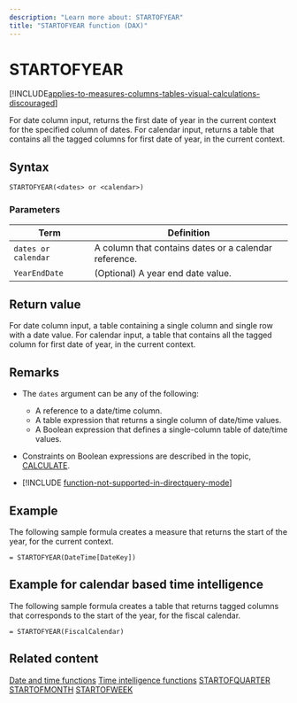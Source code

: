 ```yaml
---
description: "Learn more about: STARTOFYEAR"
title: "STARTOFYEAR function (DAX)"
---
```

# STARTOFYEAR

[!INCLUDE[applies-to-measures-columns-tables-visual-calculations-discouraged](includes/applies-to-measures-columns-tables-visual-calculations-discouraged.md)]

For date column input, returns the first date of year in the current context for the specified column of dates.
For calendar input, returns a table that contains all the tagged columns for first date of year, in the current context.

## Syntax

```
STARTOFYEAR(<dates> or <calendar>)
```

### Parameters

|Term|Definition|
|--------|--------------|
|`dates or calendar`|A column that contains dates or a calendar reference.|
|`YearEndDate`|(Optional) A year end date value.|

## Return value

For date column input, a table containing a single column and single row with a date value.
For calendar input, a table that contains all the tagged column for first date of year, in the current context.

## Remarks

- The `dates` argument can be any of the following:
  - A reference to a date/time column.
  - A table expression that returns a single column of date/time values.
  - A Boolean expression that defines a single-column table of date/time values.

- Constraints on Boolean expressions are described in the topic, [CALCULATE](calculate-function-dax.md).

- [!INCLUDE [function-not-supported-in-directquery-mode](includes/function-not-supported-in-directquery-mode.md)]

## Example

The following sample formula creates a measure that returns the start of the year, for the current context.

```dax
= STARTOFYEAR(DateTime[DateKey])
```

## Example for calendar based time intelligence

The following sample formula creates a table that returns tagged columns that corresponds to the start of the year, for the fiscal calendar.

```dax
= STARTOFYEAR(FiscalCalendar)
```

## Related content

[Date and time functions](date-and-time-functions-dax.md)
[Time intelligence functions](time-intelligence-functions-dax.md)
[STARTOFQUARTER](startofquarter-function-dax.md)
[STARTOFMONTH](startofmonth-function-dax.md)
[STARTOFWEEK](startofweek-function-dax.md)